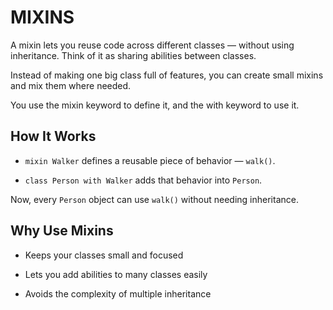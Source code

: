# MIXINS
A mixin lets you reuse code across different classes — without using inheritance.
Think of it as sharing abilities between classes.

Instead of making one big class full of features, you can create small mixins and mix them where needed.

You use the mixin keyword to define it, and the with keyword to use it.

## How It Works

- `mixin Walker` defines a reusable piece of behavior — `walk()`.

- `class Person with Walker` adds that behavior into `Person`.

Now, every `Person` object can use `walk()` without needing inheritance.

## Why Use Mixins

- Keeps your classes small and focused

- Lets you add abilities to many classes easily

- Avoids the complexity of multiple inheritance